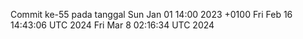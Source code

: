 Commit ke-55 pada tanggal Sun Jan 01 14:00 2023 +0100
Fri Feb 16 14:43:06 UTC 2024
Fri Mar  8 02:16:34 UTC 2024
